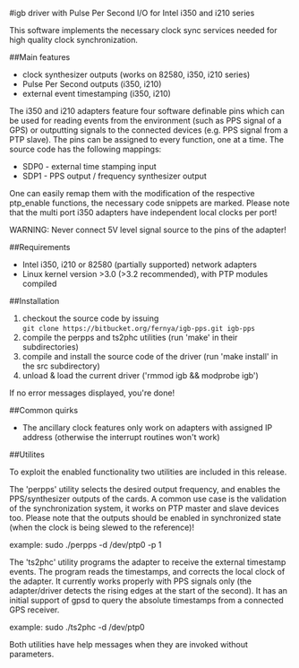 #igb driver with Pulse Per Second I/O for Intel i350 and i210 series

This software implements the necessary clock sync services needed for high
quality clock synchronization.

##Main features

  * clock synthesizer outputs (works on 82580, i350, i210 series)
  * Pulse Per Second outputs (i350, i210)
  * external event timestamping (i350, i210)

The i350 and i210 adapters feature four software definable pins which can be
used for reading events from the environment (such as PPS signal of a GPS) or
outputting signals to the connected devices (e.g. PPS signal from a PTP slave).
The pins can be assigned to every function, one at a time.  The source code has
the following mappings:

  * SDP0 - external time stamping input
  * SDP1 - PPS output / frequency synthesizer output

One can easily remap them with the modification of the respective ptp\_enable
functions, the necessary code snippets are marked.
Please note that the multi port i350 adapters have independent local clocks per port!

WARNING: Never connect 5V level signal source to the pins of the adapter!

##Requirements

  * Intel i350, i210 or 82580 (partially supported) network adapters
  * Linux kernel version >3.0 (>3.2 recommended), with PTP modules compiled

##Installation

  1. checkout the source code by issuing   
`git clone https://bitbucket.org/fernya/igb-pps.git igb-pps`
  1. compile the perpps and ts2phc utilities (run 'make' in their
subdirectories)
  1. compile and install the source code of the driver (run 'make install' in
the src subdirectory)
  1. unload & load the current driver ('rmmod igb && modprobe igb')

If no error messages displayed, you're done!

##Common quirks

  * The ancillary clock features only work on adapters with assigned IP address
    (otherwise the interrupt routines won't work)

##Utilites

To exploit the enabled functionality two utilities are included in this release.

The 'perpps' utility selects the desired output frequency, and enables the
PPS/synthesizer outputs of the cards. A common use case is the validation of the
synchronization system, it works on PTP master and slave devices too. Please
note that the outputs should be enabled in synchronized state (when the clock
is being slewed to the reference)!

example: sudo ./perpps -d /dev/ptp0 -p 1


The 'ts2phc' utility programs the adapter to receive the external timestamp
events. The program reads the timestamps, and corrects the local clock of the
adapter. It currently works properly with PPS signals only (the adapter/driver
detects	the rising edges at the start of the second). It has an initial support
of gpsd to query the absolute timestamps from a connected GPS receiver.

example: sudo ./ts2phc -d /dev/ptp0

Both utilities have help messages when they are invoked without parameters.
